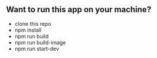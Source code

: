 ## Want to run this app on your machine?
- clone this repo
- npm install
- npm run build
- npm run build-image
- npm run start-dev
